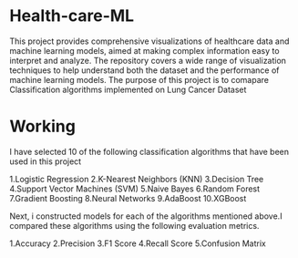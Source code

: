 # Health-care-ML
This project provides comprehensive visualizations of healthcare data and machine learning models, aimed at making complex information easy to interpret and analyze. The repository covers a wide range of visualization techniques to help understand both the dataset and the performance of machine learning models.
The purpose of this project is to comapare Classification algorithms implemented on Lung Cancer Dataset

# Working

I have selected 10 of the following classification algorithms that have been used in this project

1.Logistic Regression
2.K-Nearest Neighbors (KNN)
3.Decision Tree
4.Support Vector Machines (SVM)
5.Naive Bayes
6.Random Forest
7.Gradient Boosting
8.Neural Networks
9.AdaBoost
10.XGBoost

Next, i constructed models for each of the algorithms mentioned above.I compared these algorithms using the following evaluation metrics.

1.Accuracy
2.Precision
3.F1 Score
4.Recall Score
5.Confusion Matrix
